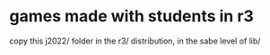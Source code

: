 # games made with students in r3

copy this j2022/ folder in the r3/ distribution, in the sabe level of lib/



